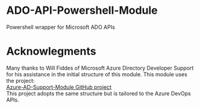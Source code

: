 # ADO-API-Powershell-Module
Powershell wrapper for Microsoft ADO APIs

# Acknowlegments
Many thanks to Will Fiddes of Microsoft Azure Directory Developer Support for his assistance in the initial structure of this module.  This module uses the project:  
[Azure-AD-Support-Module GitHub project](https://github.com/ms-willfid/Azure-AD-Support-PowerShell-Module)  
This project adopts the same structure but is tailored to the Azure DevOps APIs.
